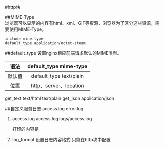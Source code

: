 #http块

##MIME-Type  
浏览器可以显示的内容有html、xml、GIF等资源，浏览器为了区分这些资源，需要使用MIME-Type。  
~~~nginx
include mine.type
default_type application/octet-steam
~~~

##default_type
设置nginx相应前端请求默认的MIME类型。

|语法|default_type mime-type|
|:---:|:---:|
|默认值|default_type text/plain|
|位置|http、server、location|

get_text  text/html  text/plain
get_json  application/json


##自定义服务日志
access.log  error.log
1. access.log
   access.log logs/access.log  
   
   打印的内容是
2. log_format  设置日志内容格式
    只能在http块中配置